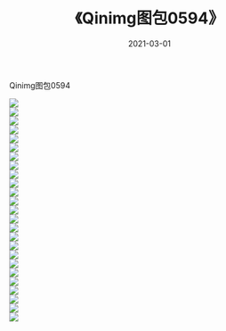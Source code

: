 ﻿---
layout: post
title:  《Qinimg图包0594》
date:   2021-03-01
img: http://imgx.orgx.ga/Qinimg图包/Qinimg图包0594/000.jpg
categories: [美女, 清纯, 唯美]
---

Qinimg图包0594

 ![](http://imgx.orgx.ga/Qinimg图包/Qinimg图包0594/001.jpg) <br>![](http://imgx.orgx.ga/Qinimg图包/Qinimg图包0594/002.jpg) <br>![](http://imgx.orgx.ga/Qinimg图包/Qinimg图包0594/003.jpg) <br>![](http://imgx.orgx.ga/Qinimg图包/Qinimg图包0594/004.jpg) <br>![](http://imgx.orgx.ga/Qinimg图包/Qinimg图包0594/005.jpg) <br>![](http://imgx.orgx.ga/Qinimg图包/Qinimg图包0594/006.jpg) <br>![](http://imgx.orgx.ga/Qinimg图包/Qinimg图包0594/007.jpg) <br>![](http://imgx.orgx.ga/Qinimg图包/Qinimg图包0594/008.jpg) <br>![](http://imgx.orgx.ga/Qinimg图包/Qinimg图包0594/009.jpg) <br>![](http://imgx.orgx.ga/Qinimg图包/Qinimg图包0594/010.jpg) <br>![](http://imgx.orgx.ga/Qinimg图包/Qinimg图包0594/011.jpg) <br>![](http://imgx.orgx.ga/Qinimg图包/Qinimg图包0594/012.jpg) <br>![](http://imgx.orgx.ga/Qinimg图包/Qinimg图包0594/013.jpg) <br>![](http://imgx.orgx.ga/Qinimg图包/Qinimg图包0594/014.jpg) <br>![](http://imgx.orgx.ga/Qinimg图包/Qinimg图包0594/015.jpg) <br>![](http://imgx.orgx.ga/Qinimg图包/Qinimg图包0594/016.jpg) <br>![](http://imgx.orgx.ga/Qinimg图包/Qinimg图包0594/017.jpg) <br>![](http://imgx.orgx.ga/Qinimg图包/Qinimg图包0594/018.jpg) <br>![](http://imgx.orgx.ga/Qinimg图包/Qinimg图包0594/019.jpg) <br>![](http://imgx.orgx.ga/Qinimg图包/Qinimg图包0594/020.jpg) <br>![](http://imgx.orgx.ga/Qinimg图包/Qinimg图包0594/021.jpg) <br>![](http://imgx.orgx.ga/Qinimg图包/Qinimg图包0594/022.jpg) <br>![](http://imgx.orgx.ga/Qinimg图包/Qinimg图包0594/023.jpg) <br>![](http://imgx.orgx.ga/Qinimg图包/Qinimg图包0594/024.jpg) <br>![](http://imgx.orgx.ga/Qinimg图包/Qinimg图包0594/025.jpg) <br>